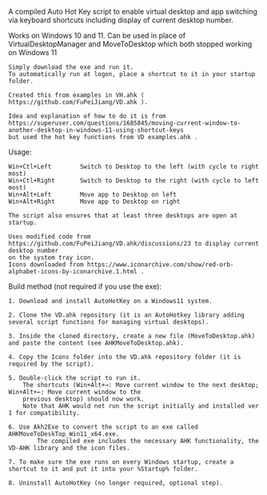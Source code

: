  A compiled Auto Hot Key script to enable virtual desktop and app switching via keyboard shortcuts including display of current desktop number.

 Works on Windows 10 and 11. 
 Can be used in place of VirtualDesktopManager and MoveToDesktop which both stopped working on Windows 11
 
    Simply download the exe and run it.
    To automatically run at logon, place a shortcut to it in your startup folder.
 
    Created this from examples in VH.ahk ( https://github.com/FuPeiJiang/VD.ahk ).
 
    Idea and explanation of how to do it is from
	https://superuser.com/questions/1685845/moving-current-window-to-another-desktop-in-windows-11-using-shortcut-keys
	but used the hot key functions from VD examples.ahk .
     
 
 Usage:
 
    Win+Ctl+Left		Switch to Desktop to the left (with cycle to right most)
    Win+Ctl+Right		Switch to Desktop to the right (with cycle to left most)
    Win+Alt+Left		Move app to Desktop on left
    Win+Alt+Right		Move app to Desktop on right
    
    The script also ensures that at least three desktops are open at startup.
	
    Uses modified code from https://github.com/FuPeiJiang/VD.ahk/discussions/23 to display current desktop number 
	on the system tray icon.
    Icons downloaded from https://www.iconarchive.com/show/red-orb-alphabet-icons-by-iconarchive.1.html .

 
 Build method (not required if you use the exe):
 
	1. Download and install AutoHotKey on a Windows11 system.
	
	2. Clone the VD.ahk repository (it is an AutoHotkey library adding several script functions for managing virtual desktops).
	
	3. Inside the cloned directory, create a new file (MoveToDesktop.ahk) and paste the content (see AHKMoveToDesktop.ahk).
	
	4. Copy the Icons folder into the VD.ahk repository folder (it is required by the script).
	
	5. Double-click the script to run it. 
		The shortcuts (Win+Alt+→: Move current window to the next desktop; Win+Alt+←: Move current window to the 
		previous desktop) should now work. 
		Note that AHK would not run the script initially and installed ver 1 for compatibility.
	
	6. Use Akh2Exe to convert the script to an exe called AHKMoveToDeskTop_Win11_x64.exe. 
        	The compiled exe includes the necessary AHK functionality, the VD-AHK library and the icon files.
	
	7. To make sure the exe runs on every Windows startup, create a shortcut to it and put it into your %Startup% folder. 
	
	8. Uninstall AutoHotKey (no longer required, optional step).
	




